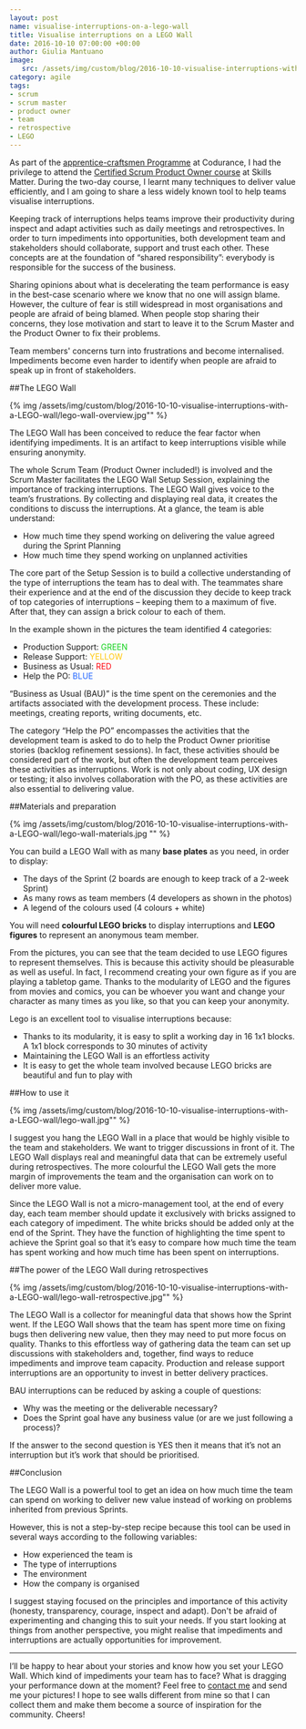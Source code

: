 ```yaml
---
layout: post
name: visualise-interruptions-on-a-lego-wall 
title: Visualise interruptions on a LEGO Wall
date: 2016-10-10 07:00:00 +00:00
author: Giulia Mantuano
image:
   src: /assets/img/custom/blog/2016-10-10-visualise-interruptions-with-a-LEGO-wall/2016-10-10-visualise-interruptions-with-a-LEGO-wall.jpg
category: agile
tags:
- scrum
- scrum master
- product owner
- team
- retrospective
- LEGO
---
```



As part of the [apprentice-craftsmen Programme](https://codurance.com/careers/) at Codurance, I had the privilege to attend the [Certified Scrum Product Owner course](https://skillsmatter.com/courses/152-martine-devos-scrum-product-owner) at Skills Matter. 
During the two-day course, I learnt many techniques to deliver value efficiently, and I am going to share a less widely known tool to help teams visualise interruptions.

Keeping track of interruptions helps teams improve their productivity during inspect and adapt activities such as daily meetings and retrospectives. In order to turn impediments into opportunities, both development team and stakeholders should collaborate, support and trust each other. These concepts are at the foundation of “shared responsibility”: everybody is responsible for the success of the business.

Sharing opinions about what is decelerating the team performance is easy in the best-case scenario where we know that no one will assign blame. However, the culture of fear is still widespread in most organisations and people are afraid of being blamed. When people stop sharing their concerns, they lose motivation and start to leave it to the Scrum Master and the Product Owner to fix their problems.

Team members' concerns turn into frustrations and become internalised. Impediments become even harder to identify when people are afraid to speak up in front of stakeholders.

##The LEGO Wall

{% img /assets/img/custom/blog/2016-10-10-visualise-interruptions-with-a-LEGO-wall/lego-wall-overview.jpg"" %}

The LEGO Wall has been conceived to reduce the fear factor when identifying impediments. It is an artifact to keep interruptions visible while ensuring anonymity.

The whole Scrum Team (Product Owner included!) is involved and the Scrum Master facilitates the LEGO Wall Setup Session, explaining the importance of tracking interruptions. The LEGO Wall gives voice to the team’s frustrations. By collecting and displaying real data, it creates the conditions to discuss the interruptions. At a glance, the team is able understand:

 - How much time they spend working on delivering the value agreed during the Sprint Planning
 - How much time they spend working on unplanned activities
 
 The core part of the Setup Session is to build a collective understanding of the type of interruptions the team has to deal with. The teammates share their experience and at the end of the discussion they decide to keep track of top categories of interruptions – keeping them to a maximum of five. After that, they can assign a brick colour to each of them.

In the example shown in the pictures the team identified 4 categories:

 - Production Support: <label style="color: #10D11A"> GREEN </label> 
 - Release Support: <label style="color: #FFC707"> YELLOW </label> 
 - Business as Usual: <label style="color: #FF060E"> RED </label> 
 - Help the PO: <label style="color: #2065FF"> BLUE </label> 

“Business as Usual (BAU)” is the time spent on the ceremonies and the artifacts associated with the development process. These include: meetings, creating reports, writing documents, etc.

The category “Help the PO” encompasses the activities that the development team is asked to do to help the Product Owner prioritise stories (backlog refinement sessions). In fact, these activities should be considered part of the work, but often the development team perceives these activities as interruptions. Work is not only about coding, UX design or testing; it also involves collaboration with the PO, as these activities are also essential to delivering value.


##Materials and preparation

{% img /assets/img/custom/blog/2016-10-10-visualise-interruptions-with-a-LEGO-wall/lego-wall-materials.jpg "" %}

You can build a LEGO Wall with as many **base plates** as you need, in order to display:

 - The days of the Sprint (2 boards are enough to keep track of a 2-week Sprint)
 - As many rows as team members (4 developers as shown in the photos)
 - A legend of the colours used (4 colours + white)

You will need **colourful LEGO bricks** to display interruptions and **LEGO figures** to represent an anonymous team member.

From the pictures, you can see that the team decided to use LEGO figures to represent themselves. This is because this activity should be pleasurable as well as useful. In fact, I recommend creating your own figure as if you are playing a tabletop game. Thanks to the modularity of LEGO and the figures from movies and comics, you can be whoever you want and change your character as many times as you like, so that you can keep your anonymity.

Lego is an excellent tool to visualise interruptions because:

- Thanks to its modularity, it is easy to split a working day in 16 1x1 blocks. A 1x1 block corresponds to 30 minutes of activity	
- Maintaining the LEGO Wall is an effortless activity
- It is easy to get the whole team involved because LEGO bricks are beautiful and fun to play with


##How to use it

{% img /assets/img/custom/blog/2016-10-10-visualise-interruptions-with-a-LEGO-wall/lego-wall.jpg"" %}

I suggest you hang the LEGO Wall in a place that would be highly visible to the team and stakeholders. We want to trigger discussions in front of it. The LEGO Wall displays real and meaningful data that can be extremely useful during retrospectives. The more colourful the LEGO Wall gets the more margin of improvements the team and the organisation can work on to deliver more value.

Since the LEGO Wall is not a micro-management tool, at the end of every day, each team member should update it exclusively with bricks assigned to each category of impediment. The white bricks should be added only at the end of the Sprint. They have the function of highlighting the time spent to achieve the Sprint goal so that it’s easy to compare how much time the team has spent working and how much time has been spent on interruptions.


##The power of the LEGO Wall during retrospectives

{% img /assets/img/custom/blog/2016-10-10-visualise-interruptions-with-a-LEGO-wall/lego-wall-retrospective.jpg"" %}

The LEGO Wall is a collector for meaningful data that shows how the Sprint went. If the LEGO Wall shows that the team has spent more time on fixing bugs then delivering new value, then they may need to put more focus on quality. Thanks to this effortless way of gathering data the team can set up discussions with stakeholders and, together, find ways to reduce impediments and improve team capacity. Production and release support interruptions are an opportunity to invest in better delivery practices.

BAU interruptions can be reduced by asking a couple of questions:

- Why was the meeting or the deliverable necessary?
- Does the Sprint goal have any business value (or are we just following a process)?

If the answer to the second question is YES then it means that it’s not an interruption but it’s work that should be prioritised.


##Conclusion

The LEGO Wall is a powerful tool to get an idea on how much time the team can spend on working to deliver new value instead of working on problems inherited from previous Sprints.

However, this is not a step-by-step recipe because this tool can be used in several ways according to the following variables: 

- How experienced the team is
- The type of interruptions
- The environment
- How the company is organised


I suggest staying focused on the principles and importance of this activity (honesty, transparency, courage, inspect and adapt). Don't be afraid of experimenting and changing this to suit your needs. If you start looking at things from another perspective, you might realise that impediments and interruptions are actually opportunities for improvement.

---

I’ll be happy to hear about your stories and know how you set your LEGO Wall. 
Which kind of impediments your team has to face? 
What is dragging your performance down at the moment? Feel free to [contact me](http://twitter.com/GiuliaMantuano) and send me your pictures! I hope to see walls different from mine so that I can collect them and make them become a source of inspiration for the community. Cheers!



